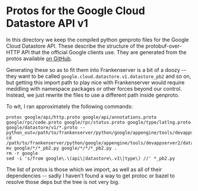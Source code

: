 # Protos for the Google Cloud Datastore API v1

In this directory we keep the compiled python genproto files for the Google
Cloud  Datastore API.  These describe the structure of the protobuf-over-HTTP
API that the official Google clients use.  They are generated from the protos
available [on GitHub](https://github.com/googleapis/googleapis/).

Generating these so as to fit them into Frankenserver is a bit of a doozy --
they want to be called `google.cloud.datastore.v1.datastore_pb2` and so on, but
getting this import path to play nice with Frankenserver would require meddling
with namespace packages or other forces beyond our control.  Instead, we just
rewrite the files to use a different path inside genproto.

To wit, I ran approximately the following commands:
```
protoc google/api/http.proto google/api/annotations.proto google/rpc/code.proto google/rpc/status.proto google/type/latlng.proto google/datastore/v1/*.proto --python_out=/path/to/frankenserver/python/google/appengine/tools/devappserver2/datastore_translator/genproto
cd /path/to/frankenserver/python/google/appengine/tools/devappserver2/datastore_translator/genproto
mv google/*/*_pb2.py google/*/*/*_pb2.py .
rm -r google
sed -i 's/from google\.\(api\|datastore\.v1\|type\) //' *_pb2.py
```
The list of protos is those which we import, as well as all of their
dependencies -- sadly I haven't found a way to get protoc or bazel to resolve
those deps but the tree is not very big.
